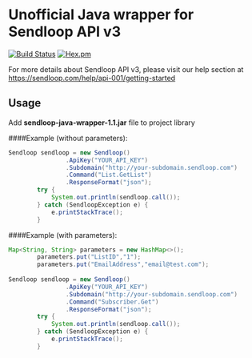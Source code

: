 # Unofficial Java wrapper for Sendloop API v3

[![Build Status](https://travis-ci.org/aeke/sendloop-java-wrapper.svg?branch=master)](https://travis-ci.org/aeke/sendloop-java-wrappers)
[![Hex.pm](https://img.shields.io/hexpm/l/plug.svg?maxAge=2592000)](https://github.com/aeke/sendloop-java-wrappers/blob/master/LICENSE)

For more details about Sendloop API v3, please visit our help section at https://sendloop.com/help/api-001/getting-started

## Usage
Add **sendloop-java-wrapper-1.1.jar** file to project library


####Example (without parameters):
```java
Sendloop sendloop = new Sendloop()
                .ApiKey("YOUR_API_KEY")
                .Subdomain("http://your-subdomain.sendloop.com")
                .Command("List.GetList")
                .ResponseFormat("json");
        try {
            System.out.println(sendloop.call());
        } catch (SendloopException e) {
            e.printStackTrace();
        }
```

####Example (with parameters):
```java
Map<String, String> parameters = new HashMap<>();
        parameters.put("ListID","1");
        parameters.put("EmailAddress","email@test.com");
        
Sendloop sendloop = new Sendloop()
                .ApiKey("YOUR_API_KEY")
                .Subdomain("http://your-subdomain.sendloop.com")
                .Command("Subscriber.Get")
                .ResponseFormat("json");
        try {
            System.out.println(sendloop.call());
        } catch (SendloopException e) {
            e.printStackTrace();
        }
```

